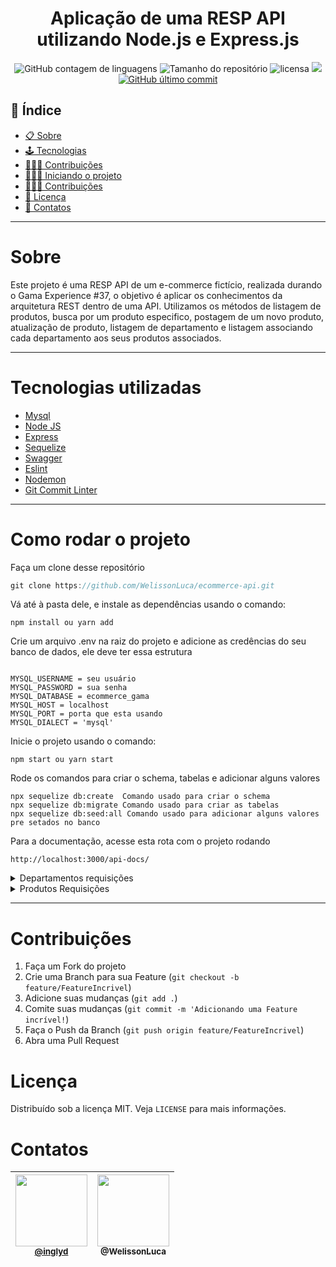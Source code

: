 <h1 align="center">Aplicação de uma RESP API utilizando Node.js e Express.js</h1>
<div align="center">
 <img alt="GitHub contagem de linguagens" src="https://img.shields.io/github/languages/count/WelissonLuca/ecommerce-api?color=%2304D361&style=plastic">

  <img alt="Tamanho do repositório" src="https://img.shields.io/github/languages/code-size/WelissonLuca/ecommerce-api?style=plastic">

  <img alt="licensa" src="https://img.shields.io/github/license/WelissonLuca/ecommerce-api?style=plastic">

  <img src="https://img.shields.io/github/forks/WelissonLuca/ecommerce-api?style=plastic">

<a href="https://github.com/WelissonLuca/FoodFy/tree/master/commits/master">
    <img alt="GitHub último commit" src="https://img.shields.io/github/last-commit/WelissonLuca/ecommerce-api?style=plastic">
  </a>

</div>

## 📕 Índice

- [📋 Sobre](#Sobre)
- [🕹 Tecnologias](#Tecnologias)
- [👨🏽‍🔧 Contribuições](#Contribuições)
- [🧑🏽‍💻 Iniciando o projeto](#Como_rodar_o_projeto)
- [👨🏽‍🔧 Contribuições](#Contribuições)
- [📝 Licença](#Licença)
- [🦸 Contatos](#Contatos)

<hr>

<!-- About -->

# Sobre

<p align="left"> Este projeto é uma RESP API de um e-commerce fictício, realizada durando o Gama Experience #37, o objetivo é aplicar os conhecimentos da arquitetura REST dentro de uma API. Utilizamos os métodos de listagem de produtos, busca por um produto especifico, postagem de um novo produto, atualização de produto, listagem de departamento e listagem associando cada departamento aos seus produtos associados.  </p>

<hr>

<!-- TECHNOLOGIES -->

# Tecnologias utilizadas

- [Mysql](https://www.mysql.com/)
- [Node JS](https://nodejs.org/en/)
- [Express](https://expressjs.com/pt-br/)
- [Sequelize](https://sequelize.org/)
- [Swagger](https://swagger.io/)
- [Eslint](https://eslint.org/)
- [Nodemon](https://www.npmjs.com/package/nodemon)
- [Git Commit Linter](https://www.npmjs.com/package/git-commit-msg-linter)

<hr>

<!-- TECHNOLOGIES -->

# Como rodar o projeto

Faça um clone desse repositório

```javascript
git clone https://github.com/WelissonLuca/ecommerce-api.git

```

Vá até à pasta dele, e instale as dependências usando o comando:

```npm
npm install ou yarn add
```

Crie um arquivo  .env na raiz do projeto e adicione as credências do seu banco de dados, ele deve ter essa estrutura

```env

MYSQL_USERNAME = seu usuário
MYSQL_PASSWORD = sua senha
MYSQL_DATABASE = ecommerce_gama
MYSQL_HOST = localhost
MYSQL_PORT = porta que esta usando
MYSQL_DIALECT = 'mysql'
```

Inicie o projeto usando o comando:

```npm
npm start ou yarn start
```

Rode os comandos para criar o schema, tabelas e adicionar alguns valores

```npm
npx sequelize db:create  Comando usado para criar o schema
npx sequelize db:migrate Comando usado para criar as tabelas
npx sequelize db:seed:all Comando usado para adicionar alguns valores pre setados no banco
```

Para a documentação, acesse esta rota com o projeto rodando

```url
http://localhost:3000/api-docs/
```

<details>
 <summary>Departamentos requisições</summary>
 Para criar um departamento faça uma requisição do tipo POST na rota:

 ```
 http://localhost:3000/departaments
 ```

 Envie pela requisição os dados:

 ```json
  "name": "Departament name"
```

Para listar todos os departamentos faça uma requisição do tipo GET na rota:

```url
http://localhost:3000/departaments
```

Para listar todos os produtos cadastrados em um departamento especifico faça uma requisição do GET passando o id do departamento desejado para a rota:

```url
http://localhost:3000/departaments/:id
```

</details>

<details>
<summary>Produtos Requisições</summary>
Para criar um produto faça uma requisição do tipo POST na rota:

 ```
 http://localhost:3000/products
 ```

 Envie pela requisição os dados:

 ```json
    "name": "product name",
    "description": "product description",
    "price": "1000",
    "is_available": "sim",
    "amount": 4,
    "departament": 1
```

Para listar todos os produtos faça uma requisição do tipo GET na rota:

```url
http://localhost:3000/products
```

Para listar um produto especifico faça uma requisição do tipo GET passando o id do produto desejado para a rota:

```url
http://localhost:3000/product/:id
```

</details>
<hr>

<!-- CONTRIBUTING -->

# Contribuições

1. Faça um Fork do projeto
2. Crie uma Branch para sua Feature (`git checkout -b feature/FeatureIncrivel`)
3. Adicione suas mudanças (`git add .`)
4. Comite suas mudanças (`git commit -m 'Adicionando uma Feature incrível!`)
5. Faça o Push da Branch (`git push origin feature/FeatureIncrivel`)
6. Abra uma Pull Request

<!-- LICENSE -->

# Licença

Distribuído sob a licença MIT. Veja `LICENSE` para mais informações.

<!-- CONTACT -->

# Contatos

| [<img src="https://avatars.githubusercontent.com/u/33432680?v=4" width="115"><br><small>@inglyd</small>](https://github.com/inglyd) | [<img src="https://avatars.githubusercontent.com/u/62263143?v=4" width="115"><br><sub>@WelissonLuca</sub>](https://github.com/WelissonLuca)
| :---: | :---: |
